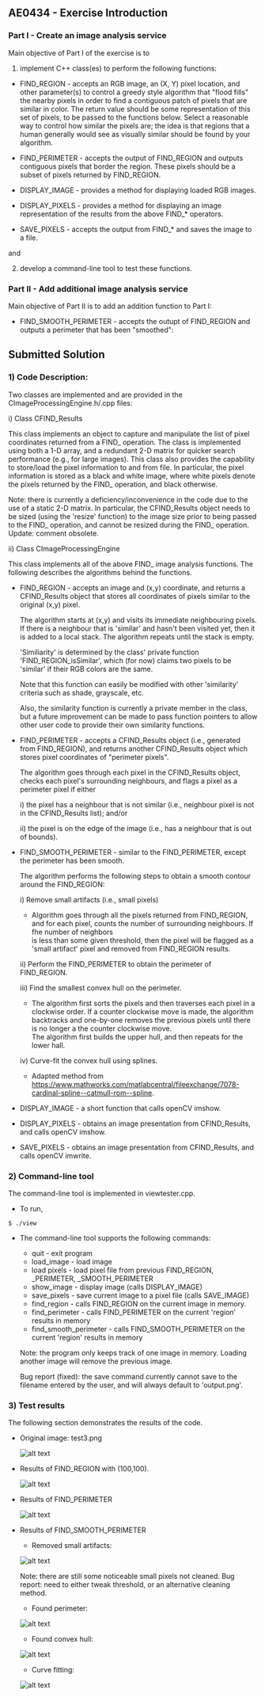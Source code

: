AE0434 - Exercise Introduction
-----------------------

### Part I - Create an image analysis service ###

Main objective of Part I of the exercise is to 

1) implement C++ class(es) to perform the following functions:

* FIND_REGION - accepts an RGB image, an (X, Y) pixel location, and other parameter(s) to control a greedy style algorithm that "flood fills" the nearby pixels in order to find a contiguous patch of pixels that are similar in color. The return value should be some representation of this set of pixels, to be passed to the functions below. Select a reasonable way to control how similar the pixels are; the idea is that regions that a human generally would see as visually similar should be found by your algorithm.

* FIND_PERIMETER - accepts the output of FIND_REGION and outputs contiguous pixels that border the region. These pixels should be a subset of pixels returned by FIND_REGION.

* DISPLAY_IMAGE - provides a method for displaying loaded RGB images.

* DISPLAY_PIXELS - provides a method for displaying an image representation of the results from the above FIND_* operators.

* SAVE_PIXELS - accepts the output from FIND_* and saves the image to a file.

and
	
2) develop a command-line tool to test these functions.

### Part II - Add additional image analysis service ###

Main objective of Part II is to add an addition function to Part I:

* FIND_SMOOTH_PERIMETER - accepts the outupt of FIND_REGION and outputs a perimeter that has been "smoothed":
	

Submitted Solution
-----------------------

### 1) Code Description: ###

Two classes are implemented and are provided in the CImageProcessingEngine.h/.cpp files:

i) Class CFIND_Results

This class implements an object to capture and manipulate the list of pixel coordinates returned from a FIND_ operation.
The class is implemented using both a 1-D array, and a redundant 2-D matrix for quicker search performance (e.g., for large images).
This class also provides the capability to store/load the pixel information to and from file.  In particular, the pixel information is stored
as a black and white image, where white pixels denote the pixels returned by the FIND_ operation, and black otherwise.

Note: there is currently a deficiency/inconvenience in the code due to the use of a static 2-D matrix.  In particular, the CFIND_Results object needs to be sized (using the 'resize' function)
to the image size prior to being passed to the FIND_ operation, and cannot be resized during the FIND_ operation. Update: comment obsolete.




ii) Class CImageProcessingEngine

This class implements all of the above FIND_ image analysis functions.  The following describes the algorithms behind the functions.

* FIND_REGION - accepts an image and (x,y) coordinate, and returns a CFIND_Results object that stores all coordinates of pixels similar to the original (x,y) pixel.

	The algorithm starts at (x,y) and visits its immediate neighbouring pixels.  If there is a neighbour that is 'similar' and hasn't been visited yet, then it is added to a local
	stack.  The algorithm repeats until the stack is empty.

	'Similiarity' is determined by the class' private function 'FIND_REGION_isSimilar', which (for now) claims two pixels to be 'similar' if their RGB colors are the same.
	
	Note that this function can easily be modified with other 'similarity' criteria such as shade, grayscale, etc.
	
	Also, the similarity function is currently a private member in the class, but a future improvement can be made to pass function pointers to allow 
	other user code to provide their own similarity functions.
	
* FIND_PERIMETER - accepts a CFIND_Results object (i.e., generated from FIND_REGION), and returns another CFIND_Results object which stores pixel coordinates of "perimeter pixels".

	The algorithm goes through each pixel in the CFIND_Results object, checks each pixel's surrounding neighbours, and flags a pixel as a 
	perimeter pixel if either 

	i) the pixel has a neighbour that is not similar (i.e., neighbour pixel is not in the CFIND_Results list); and/or

	ii) the pixel is on the edge of the image (i.e., has a neighbour that is out of bounds).
	
* FIND_SMOOTH_PERIMETER - similar to the FIND_PERIMETER, except the perimeter has been smooth.

	The algorithm performs the following steps to obtain a smooth contour around the FIND_REGION:
	
	i) Remove small artifacts (i.e., small pixels)
		
	- Algorithm goes through all the pixels returned from FIND_REGION, and for each pixel, counts the number of surrounding neighbours.  If fhe number of neighbors		
		is less than some given threshold, then the pixel will be flagged as a 'small artifact' pixel and removed from FIND_REGION results.
		
	ii) Perform the FIND_PERIMETER to obtain the perimeter of FIND_REGION.
	
	iii) Find the smallest convex hull on the perimeter.
			
	- The algorithm first sorts the pixels and then traverses each pixel in a clockwise order. If a counter clockwise move is made, the algorithm backtracks 
		and one-by-one removes the previous pixels until there is no longer a the counter clockwise move.  
			The algorithm first builds the upper hull, and then repeats for the lower hall.
	
	iv) Curve-fit the convex hull using splines.
	
	- Adapted method from https://www.mathworks.com/matlabcentral/fileexchange/7078-cardinal-spline--catmull-rom--spline.
		
* DISPLAY_IMAGE - a short function that calls openCV imshow.

* DISPLAY_PIXELS - obtains an image presentation from CFIND_Results, and calls openCV imshow.

* SAVE_PIXELS - obtains an image presentation from CFIND_Results, and calls openCV imwrite.




### 2) Command-line tool ###

The command-line tool is implemented in viewtester.cpp.  

* To run,

```
$ ./view
```

* The command-line tool supports the following commands:

	* quit		- exit program
	* load_image	- load image
	* load pixels	- load pixel file from previous FIND_REGION, _PERIMETER, _SMOOTH_PERIMETER
	* show_image	- display image (calls DISPLAY_IMAGE)
	* save_pixels	- save current image to a pixel file (calls SAVE_IMAGE)
	* find_region	- calls FIND_REGION on the current image in memory.  			
	* find_perimeter - calls FIND_PERIMETER on the current 'region' results in memory
	* find_smooth_perimeter - calls FIND_SMOOTH_PERIMETER on the current 'region' results in memory
	
	Note: the program only keeps track of one image in memory.  Loading another image will remove the previous image.
	
	Bug report (fixed): the save command currently cannot save to the filename entered by the user, and will always default to 'output.png'.
	
	
### 3) Test results ###

The following section demonstrates the results of the code.

* Original image: test3.png

	![alt text](/demo_results/test3.png?raw=true)

* Results of FIND_REGION with (100,100).

	![alt text](/demo_results/test3_region.png?raw=true)

* Results of FIND_PERIMETER

	![alt text](/demo_results/test3_perimeter.png?raw=true)

* Results of FIND_SMOOTH_PERIMETER

	- Removed small artifacts:
	
	![alt text](/demo_results/test3_smooth_clean.png?raw=true)

	Note: there are still some noticeable small pixels not cleaned.  Bug report: need to either tweak threshold, or an alternative cleaning method.
	
	- Found perimeter:
	
	![alt text](/demo_results/test3_smooth_perimeter.png?raw=true)
	
	- Found convex hull:
	
	![alt text](/demo_results/test3_smooth_convex_hull.png?raw=true)

	- Curve fitting:
	
	![alt text](/demo_results/test3_smooth_spline.png?raw=true)

	